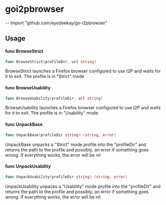 # goi2pbrowser
--
    import "github.com/eyedeekay/go-i2pbrowser"


## Usage

#### func  BrowseStrict

```go
func BrowseStrict(profileDir, url string)
```
BrowseStrict launches a Firefox browser configured to use I2P and waits for it
to exit. The profile is in "Strict" mode

#### func  BrowseUsability

```go
func BrowseUsability(profileDir, url string)
```
BrowseUsability launches a Firefox browser configured to use I2P and waits for
it to exit. The profile is in "Usability" mode

#### func  UnpackBase

```go
func UnpackBase(profileDir string) (string, error)
```
UnpackBase unpacks a "Strict" mode profile into the "profileDir" and returns the
path to the profile and possibly, an error if something goes wrong. If
everything works, the error will be nil

#### func  UnpackUsability

```go
func UnpackUsability(profileDir string) (string, error)
```
UnpackUsability unpacks a "Usability" mode profile into the "profileDir" and
returns the path to the profile and possibly, an error if something goes wrong.
If everything works, the error will be nil

